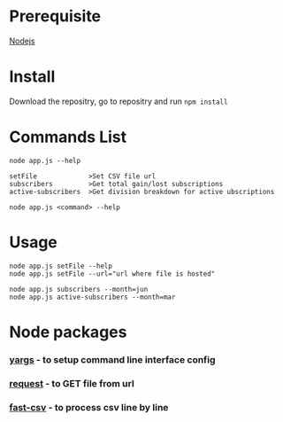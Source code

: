 # Prerequisite
[Nodejs](https://nodejs.org/en/)

# Install
Download the repositry, go to repositry and run
```npm install```

# Commands List
```node app.js --help```
```
setFile             >Set CSV file url
subscribers         >Get total gain/lost subscriptions
active-subscribers  >Get division breakdown for active ubscriptions
```
```node app.js <command> --help```

# Usage
```
node app.js setFile --help
node app.js setFile --url="url where file is hosted"

node app.js subscribers --month=jun
node app.js active-subscribers --month=mar

```

# Node packages
### [yargs](https://www.npmjs.com/package/yargs) - to setup command line interface config
### [request](https://www.npmjs.com/package/request) - to GET file from url
### [fast-csv](https://www.npmjs.com/package/fast-csv) - to process csv line by line
